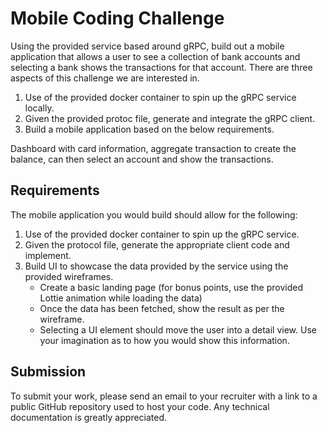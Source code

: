 # Mobile Coding Challenge

Using the provided service based around gRPC, build out a mobile application that allows a user to see a collection of bank accounts and selecting a bank shows the transactions for that account. There are three aspects of this challenge we are interested in.

1. Use of the provided docker container to spin up the gRPC service locally.
2. Given the provided protoc file, generate and integrate the gRPC client.
3. Build a mobile application based on the below requirements.

Dashboard with card information, aggregate transaction to create the balance, can then select an account and show the transactions.

## Requirements

The mobile application you would build should allow for the following:

1. Use of the provided docker container to spin up the gRPC service.
2. Given the protocol file, generate the appropriate client code and implement.
3. Build UI to showcase the data provided by the service using the provided wireframes.
   * Create a basic landing page (for bonus points, use the provided Lottie animation while loading the data)
   * Once the data has been fetched, show the result as per the wireframe.
   * Selecting a UI element should move the user into a detail view. Use your imagination as to how you would show this information.

## Submission

To submit your work, please send an email to your recruiter with a link to a public GitHub repository used to host your code. Any technical documentation is greatly appreciated.